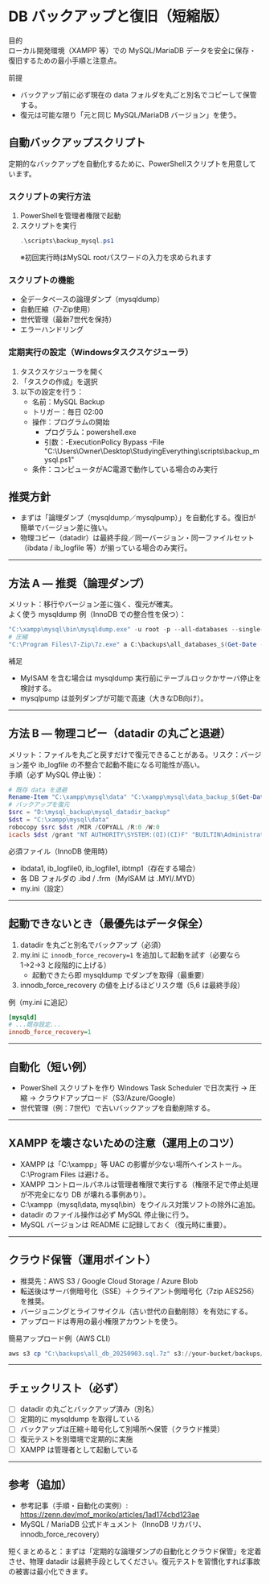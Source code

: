# DB バックアップと復旧（短縮版）

目的  
ローカル開発環境（XAMPP 等）での MySQL/MariaDB データを安全に保存・復旧するための最小手順と注意点。

前提
- バックアップ前に必ず現在の data フォルダを丸ごと別名でコピーして保管する。  
- 復元は可能な限り「元と同じ MySQL/MariaDB バージョン」を使う。

## 自動バックアップスクリプト

定期的なバックアップを自動化するために、PowerShellスクリプトを用意しています。

### スクリプトの実行方法

1. PowerShellを管理者権限で起動
2. スクリプトを実行
   ```powershell
   .\scripts\backup_mysql.ps1
   ```
   ※初回実行時はMySQL rootパスワードの入力を求められます

### スクリプトの機能
- 全データベースの論理ダンプ（mysqldump）
- 自動圧縮（7-Zip使用）
- 世代管理（最新7世代を保持）
- エラーハンドリング

### 定期実行の設定（Windowsタスクスケジューラ）

1. タスクスケジューラを開く
2. 「タスクの作成」を選択
3. 以下の設定を行う：
   - 名前：MySQL Backup
   - トリガー：毎日 02:00
   - 操作：プログラムの開始
     - プログラム：powershell.exe
     - 引数：-ExecutionPolicy Bypass -File "C:\Users\Owner\Desktop\StudyingEverything\scripts\backup_mysql.ps1"
   - 条件：コンピュータがAC電源で動作している場合のみ実行

## 推奨方針
- まずは「論理ダンプ（mysqldump／mysqlpump）」を自動化する。復旧が簡単でバージョン差に強い。  
- 物理コピー（datadir）は最終手段／同一バージョン・同一ファイルセット（ibdata / ib_logfile 等）が揃っている場合のみ実行。

---

## 方法 A — 推奨（論理ダンプ）
メリット：移行やバージョン差に強く、復元が確実。  
よく使う mysqldump 例（InnoDB での整合性を保つ）：
```powershell
"C:\xampp\mysql\bin\mysqldump.exe" -u root -p --all-databases --single-transaction --routines --events --triggers --quick > C:\backups\all_databases_$(Get-Date -Format yyyyMMdd_HHmmss).sql
# 圧縮
"C:\Program Files\7-Zip\7z.exe" a C:\backups\all_databases_$(Get-Date -Format yyyyMMdd_HHmmss).7z C:\backups\all_databases_*.sql
```
補足
- MyISAM を含む場合は mysqldump 実行前にテーブルロックかサーバ停止を検討する。  
- mysqlpump は並列ダンプが可能で高速（大きなDB向け）。

---

## 方法 B — 物理コピー（datadir の丸ごと退避）
メリット：ファイルを丸ごと戻すだけで復元できることがある。リスク：バージョン差や ib_logfile の不整合で起動不能になる可能性が高い。  
手順（必ず MySQL 停止後）：
```powershell
# 既存 data を退避
Rename-Item "C:\xampp\mysql\data" "C:\xampp\mysql\data_backup_$(Get-Date -Format yyyyMMdd_HHmmss)"
# バックアップを復元
$src = "D:\mysql_backup\mysql_datadir_backup"
$dst = "C:\xampp\mysql\data"
robocopy $src $dst /MIR /COPYALL /R:0 /W:0
icacls $dst /grant "NT AUTHORITY\SYSTEM:(OI)(CI)F" "BUILTIN\Administrators:(OI)(CI)F" /T
```
必須ファイル（InnoDB 使用時）
- ibdata1, ib_logfile0, ib_logfile1, ibtmp1（存在する場合）  
- 各 DB フォルダの .ibd / .frm（MyISAM は .MYI/.MYD）  
- my.ini（設定）

---

## 起動できないとき（最優先はデータ保全）
1. datadir を丸ごと別名でバックアップ（必須）  
2. my.ini に `innodb_force_recovery=1` を追加して起動を試す（必要なら 1→2→3 と段階的に上げる）  
   - 起動できたら即 mysqldump でダンプを取得（最重要）  
3. innodb_force_recovery の値を上げるほどリスク増（5,6 は最終手段）

例（my.ini に追記）
```ini
[mysqld]
# ...既存設定...
innodb_force_recovery=1
```

---

## 自動化（短い例）
- PowerShell スクリプトを作り Windows Task Scheduler で日次実行 → 圧縮 → クラウドアップロード（S3/Azure/Google）  
- 世代管理（例：7世代）で古いバックアップを自動削除する。

---

## XAMPP を壊さないための注意（運用上のコツ）
- XAMPP は「C:\xampp」等 UAC の影響が少ない場所へインストール。C:\Program Files は避ける。  
- XAMPP コントロールパネルは管理者権限で実行する（権限不足で停止処理が不完全になり DB が壊れる事例あり）。  
- C:\xampp（mysql\data, mysql\bin）をウイルス対策ソフトの除外に追加。  
- datadir のファイル操作は必ず MySQL 停止後に行う。  
- MySQL バージョンは README に記録しておく（復元時に重要）。

---

## クラウド保管（運用ポイント）
- 推奨先：AWS S3 / Google Cloud Storage / Azure Blob  
- 転送後はサーバ側暗号化（SSE）＋クライアント側暗号化（7zip AES256）を推奨。  
- バージョニングとライフサイクル（古い世代の自動削除）を有効にする。  
- アップロードは専用の最小権限アカウントを使う。

簡易アップロード例（AWS CLI）
```powershell
aws s3 cp "C:\backups\all_db_20250903.sql.7z" s3://your-bucket/backups/ --sse AES256
```

---

## チェックリスト（必ず）
- [ ] datadir の丸ごとバックアップ済み（別名）  
- [ ] 定期的に mysqldump を取得している  
- [ ] バックアップは圧縮＋暗号化して別場所へ保管（クラウド推奨）  
- [ ] 復元テストを別環境で定期的に実施  
- [ ] XAMPP は管理者として起動している

---

## 参考（追加）
- 参考記事（手順・自動化の実例）: https://zenn.dev/mof_moriko/articles/1ad174cbd123ae  
- MySQL / MariaDB 公式ドキュメント（InnoDB リカバリ、innodb_force_recovery）

短くまとめると：まずは「定期的な論理ダンプの自動化とクラウド保管」を定着させ、物理 datadir は最終手段としてください。復元テストを習慣化すれば事故の被害は最小化できます。